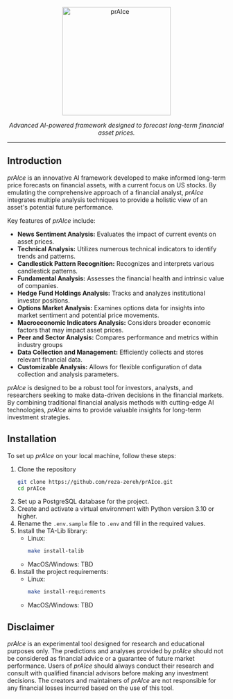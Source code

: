 <p align="center">
  <img src="https://iili.io/iZeZkF.png" alt="prAIce" width="250" height="250">
</p>

<p align="center">
  <em>Advanced AI-powered framework designed to forecast long-term financial asset prices.</em>
</p>

---

## Introduction

_prAIce_ is an innovative AI framework developed to make informed long-term price forecasts on financial assets, with a current focus on US stocks. By emulating the comprehensive approach of a financial analyst, _prAIce_ integrates multiple analysis techniques to provide a holistic view of an asset's potential future performance.

Key features of _prAIce_ include:

- **News Sentiment Analysis:** Evaluates the impact of current events on asset prices.
- **Technical Analysis:** Utilizes numerous technical indicators to identify trends and patterns.
- **Candlestick Pattern Recognition:** Recognizes and interprets various candlestick patterns.
- **Fundamental Analysis:** Assesses the financial health and intrinsic value of companies.
- **Hedge Fund Holdings Analysis:** Tracks and analyzes institutional investor positions.
- **Options Market Analysis:** Examines options data for insights into market sentiment and potential price movements.
- **Macroeconomic Indicators Analysis:** Considers broader economic factors that may impact asset prices.
- **Peer and Sector Analysis:** Compares performance and metrics within industry groups
- **Data Collection and Management:** Efficiently collects and stores relevant financial data.
- **Customizable Analysis:** Allows for flexible configuration of data collection and analysis parameters.

_prAIce_ is designed to be a robust tool for investors, analysts, and researchers seeking to make data-driven decisions in the financial markets. By combining traditional financial analysis methods with cutting-edge AI technologies, _prAIce_ aims to provide valuable insights for long-term investment strategies.

## Installation
To set up _prAIce_ on your local machine, follow these steps:

1. Clone the repository
   ```bash
   git clone https://github.com/reza-zereh/prAIce.git
   cd prAIce
   ```
2. Set up a PostgreSQL database for the project.
3. Create and activate a virtual environment with Python version 3.10 or higher.
4. Rename the `.env.sample` file to `.env` and fill in the required values.
5. Install the TA-Lib library:
   - Linux:
     ```bash
     make install-talib
     ```
   - MacOS/Windows: TBD
6. Install the project requirements:
   - Linux:
     ```bash
     make install-requirements
     ```
   - MacOS/Windows: TBD

## Disclaimer

_prAIce_ is an experimental tool designed for research and educational purposes only. The predictions and analyses provided by _prAIce_ should not be considered as financial advice or a guarantee of future market performance. Users of _prAIce_ should always conduct their research and consult with qualified financial advisors before making any investment decisions. The creators and maintainers of _prAIce_ are not responsible for any financial losses incurred based on the use of this tool.
